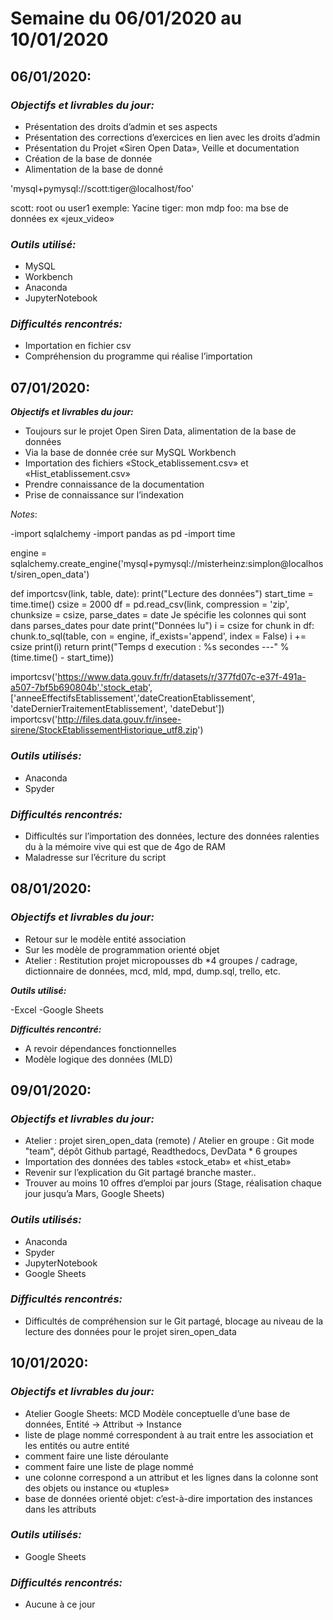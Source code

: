 ﻿# Semaine du 06/01/2020 au 10/01/2020

  

  

## 06/01/2020:

### *Objectifs et livrables du jour:*

- Présentation des droits d’admin et ses aspects
- Présentation des corrections d’exercices en lien avec les droits d’admin
- Présentation du Projet «Siren Open Data», Veille et documentation
- Création de la base de donnée
- Alimentation de la base de donné

'mysql+pymysql://scott:tiger@localhost/foo'

scott: root ou user1 exemple: Yacine
tiger: mon mdp
foo: ma bse de données ex «jeux_video»

### *Outils utilisé:*

- MySQL
- Workbench
- Anaconda
- JupyterNotebook

### *Difficultés rencontrés:*

- Importation en fichier csv
- Compréhension du programme qui réalise l’importation

## 07/01/2020:

_**Objectifs et livrables du jour:**_

-  Toujours sur le projet Open Siren Data, alimentation de la base de données
- Via la base de donnée crée sur MySQL Workbench
- Importation des fichiers «Stock_etablissement.csv» et «Hist_etablissement.csv»
- Prendre connaissance de la documentation
- Prise de connaissance sur l’indexation 

*Notes*:

 -import sqlalchemy
-import pandas as pd
-import time

engine = sqlalchemy.create_engine('mysql+pymysql://misterheinz:simplon@localhost/siren_open_data')

def importcsv(link, table, date):
 print("Lecture des données")
 start_time = time.time()
 csize = 2000
 df = pd.read_csv(link, compression = 'zip', chunksize = csize, parse_dates = date
Je spécifie les colonnes qui sont dans parses_dates pour date 
 print("Données lu")
 i = csize
 for chunk in df:
 chunk.to_sql(table, con = engine, if_exists='append', index = False)
 i += csize
 print(i)
 return print("Temps d execution : %s secondes ---" % (time.time() - start_time))

importcsv('https://www.data.gouv.fr/fr/datasets/r/377fd07c-e37f-491a-a507-7bf5b690804b','stock_etab', ['anneeEffectifsEtablissement','dateCreationEtablissement', 'dateDernierTraitementEtablissement', 'dateDebut'])
importcsv('http://files.data.gouv.fr/insee-sirene/StockEtablissementHistorique_utf8.zip')

### *Outils utilisés:*
- Anaconda
- Spyder

### *Difficultés rencontrés:*

- Difficultés sur l’importation des données, lecture des données ralenties du à la mémoire vive qui est que de 4go de RAM 
- Maladresse sur l’écriture du script

## 08/01/2020:

### *Objectifs et livrables du jour:*

- Retour sur le modèle entité association
- Sur les modèle de programmation orienté objet
- Atelier : Restitution projet micropousses db *4 groupes / cadrage, dictionnaire de données, mcd, mld, mpd, dump.sql, trello, etc.

_**Outils utilisé:**_

-Excel
-Google Sheets

_**Difficultés rencontré:**_

- A revoir dépendances fonctionnelles 
- Modèle logique des données (MLD)

## 09/01/2020:

### *Objectifs et livrables du jour:*

- Atelier : projet siren_open_data (remote) / Atelier en groupe : Git mode "team", dépôt Github partagé, Readthedocs, DevData * 6 groupes
- Importation des données des tables «stock_etab» et «hist_etab»
- Revenir sur l’explication du Git partagé branche master.. 
- Trouver au moins 10 offres d’emploi par jours (Stage, réalisation chaque jour jusqu’a Mars, Google Sheets) 

### *Outils utilisés:*

- Anaconda
- Spyder
- JupyterNotebook
- Google Sheets 

### *Difficultés rencontrés:*

- Difficultés de compréhension sur le Git partagé, blocage au niveau de la lecture des données pour le projet siren_open_data

## 10/01/2020:

### *Objectifs et livrables du jour:*

- Atelier Google Sheets: MCD Modèle conceptuelle d’une base de données, Entité → Attribut →    Instance
- liste de plage nommé correspondent à au trait entre les association et les entités ou autre entité
- comment faire une liste déroulante
- comment faire une liste de plage nommé
- une colonne correspond a un attribut 
 et les lignes dans la colonne sont des objets ou instance ou «tuples»
- base de données orienté objet: c’est-à-dire importation des instances dans les attributs 

### *Outils utilisés:*

- Google Sheets

### *Difficultés rencontrés:*

- Aucune à ce jour
